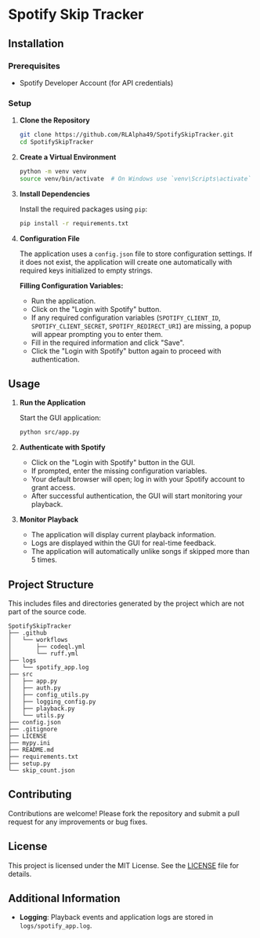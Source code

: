 # Spotify Skip Tracker

## Installation

### Prerequisites

- Spotify Developer Account (for API credentials)

### Setup

1. **Clone the Repository**

   ```bash
   git clone https://github.com/RLAlpha49/SpotifySkipTracker.git
   cd SpotifySkipTracker
   ```

2. **Create a Virtual Environment**

   ```bash
   python -m venv venv
   source venv/bin/activate  # On Windows use `venv\Scripts\activate`
   ```

3. **Install Dependencies**

   Install the required packages using `pip`:

   ```bash
   pip install -r requirements.txt
   ```

4. **Configuration File**

   The application uses a `config.json` file to store configuration settings. If it does not exist, the application will create one automatically with required keys initialized to empty strings.

   **Filling Configuration Variables:**

   - Run the application.
   - Click on the "Login with Spotify" button.
   - If any required configuration variables (`SPOTIFY_CLIENT_ID`, `SPOTIFY_CLIENT_SECRET`, `SPOTIFY_REDIRECT_URI`) are missing, a popup will appear prompting you to enter them.
   - Fill in the required information and click "Save".
   - Click the "Login with Spotify" button again to proceed with authentication.

## Usage

1. **Run the Application**

   Start the GUI application:

   ```bash
   python src/app.py
   ```

2. **Authenticate with Spotify**

   - Click on the "Login with Spotify" button in the GUI.
   - If prompted, enter the missing configuration variables.
   - Your default browser will open; log in with your Spotify account to grant access.
   - After successful authentication, the GUI will start monitoring your playback.

3. **Monitor Playback**

   - The application will display current playback information.
   - Logs are displayed within the GUI for real-time feedback.
   - The application will automatically unlike songs if skipped more than 5 times.

## Project Structure

This includes files and directories generated by the project which are not part of the source code.

```text
SpotifySkipTracker
├── .github
│   └── workflows
│       ├── codeql.yml
│       └── ruff.yml
├── logs
│   └── spotify_app.log
├── src
│   ├── app.py
│   ├── auth.py
│   ├── config_utils.py
│   ├── logging_config.py
│   ├── playback.py
│   └── utils.py
├── config.json
├── .gitignore
├── LICENSE
├── mypy.ini
├── README.md
├── requirements.txt
├── setup.py
└── skip_count.json
```

## Contributing

Contributions are welcome! Please fork the repository and submit a pull request for any improvements or bug fixes.

## License

This project is licensed under the MIT License. See the [LICENSE](LICENSE) file for details.

## Additional Information

- **Logging**: Playback events and application logs are stored in `logs/spotify_app.log`.
